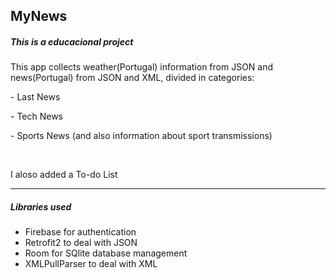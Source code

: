 <h2>MyNews</h2>
<h5>This is a educacional project</h5>
<p>This app collects weather(Portugal) information from JSON and news(Portugal) from JSON and XML, divided in categories:<p>
<p>- Last News</p>
<p>- Tech News</p>
<p>- Sports News (and also information about sport transmissions)</p>
<br>
<p>I aloso added a To-do List</p>
<hr>
<h5>Libraries used</h5>
<ul>
<li>Firebase for authentication</li>
<li>Retrofit2 to deal with JSON</li>
<li>Room for SQlite database management</li>
<li>XMLPullParser to deal with XML</li>
</ul>
